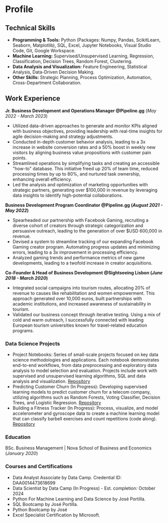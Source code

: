 # Profile

## Technical Skills
- **Programming & Tools:** Python (Packages: Numpy, Pandas, ScikitLearn, Seaborn, Matplotlib), SQL, Excel, Jupyter Notebooks, Visual Studio Code, Git, Google Workspace.
- **Machine Learning:** Supervised/Unsupervised Learning, Regression, Classification, Decision Trees, Random Forest, Clustering. 
- **Data Analysis and Visualization:** Feature Engineering, Statistical Analysis, Data-Driven Decision Making.
- **Other Skills:** Strategic Planning, Process Optimization, Automation, Cross-Department Collaboration.

## Work Experience 

**Jr. Business Development and Operations Manager @Pipeline.gg**
(_May 2022 - March 2023_)
- Utilized data-driven approaches to generate and monitor KPIs aligned with business objectives, providing leadership with real-time insights for agile decision-making and strategy adjustments.
- Conducted in-depth customer behavior analysis, leading to a 3x increase in website conversion rates and a 50% boost in weekly new visitors by aligning business value propositions with customer pain points.
- Streamlined operations by simplifying tasks and creating an accessible "how-to" database. This initiative freed up 20% of team time, reduced processing times by up to 80%, and nurtured task ownership, enhancing overall efficiency.
- Led the analysis and optimization of marketing opportunities with strategic partners, generating over $100,000 in revenue by leveraging data insights to identify high-potential collaborations.

**Business Development Program Coordinator @Pipeline.gg (_August 2021 - May 2022_)** 
- Spearheaded our partnership with Facebook Gaming, recruiting a diverse cohort of creators through strategic categorization and persuasive outreach, leading to the generation of over $USD 600,000 in revenue.
- Devised a system to streamline tracking of our expanding Facebook Gaming creator program. Automating progress updates and minimizing errors, leading to a 3x improvement in processing efficiency.
- Analyzed gaming trends and performance metrics of new game developments, leading to a twofold increase in creator acquisitions.

**Co-Founder & Head of Business Development @Sightseeing Lisbon (_June 2018 - March 2020_)**
- Integrated social campaigns into tourism routes, allocating 20% of revenue to causes like rehabilitation and women empowerment. This approach generated over 10,000 euros, built partnerships with academic institutions, and increased awareness of sustainability in tourism.
- Validated our business concept through iterative testing. Using a mix of cold and warm outreach, I successfully connected with leading European tourism universities known for travel-related education programs.

### Data Science Projects 
- Project Notebooks: Series of small-scale projects focused on key data science methodologies and applications. Each notebook demonstrates end-to-end workflows, from data preprocessing and exploratory data analysis to model selection and evaluation. Projects include work with supervised and unsupervised learning algorithms, SQL and data analysis and visualization. [Repository](https://github.com/RicVic95/portfolio)
- Predicting Customer Churn (In Progress): Developing supervised learning models to predict customer churn for a telecom company, utilizing algorithms such as Random Forests, Voting Classifier, Decision Trees, and Logistic Regression. [Repository](https://github.com/RicVic95/BinaryClassification)
- Building a Fitness Tracker (In Progress): Process, visualize, and model accelerometer and gyroscope data to create a machine learning model that can classify barbell exercises and count repetitions (code along). [Repository](https://github.com/RicVic95/Fitness-Tracker)

### Education 
BSc. Business Management | Nova School of Business and Economics (_January 2020_) 

### Courses and Certifications
- Data Analyst Associate by Data Camp. Credential ID: DAA0014473618699
- Data Scientist by Data Camp (In Progress) - Est. completion: October 2024
- Python For Machine Learning and Data Science by José Portilla.
- SQL Bootcamp by José Portilla.
- Python Bootcamp by José
- Excel Specialist Certification by Microsoft.
